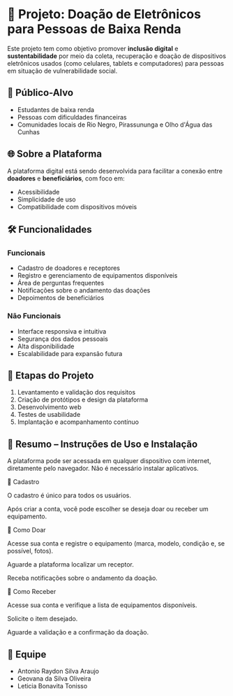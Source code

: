 # 📱 Projeto: Doação de Eletrônicos para Pessoas de Baixa Renda

Este projeto tem como objetivo promover **inclusão digital** e **sustentabilidade** por meio da coleta, recuperação e doação de dispositivos eletrônicos usados (como celulares, tablets e computadores) para pessoas em situação de vulnerabilidade social.

## 🎯 Público-Alvo

- Estudantes de baixa renda
- Pessoas com dificuldades financeiras
- Comunidades locais de Rio Negro, Pirassununga e Olho d'Água das Cunhas

## 🌐 Sobre a Plataforma

A plataforma digital está sendo desenvolvida para facilitar a conexão entre **doadores** e **beneficiários**, com foco em:

- Acessibilidade
- Simplicidade de uso
- Compatibilidade com dispositivos móveis

## 🛠️ Funcionalidades

### Funcionais
- Cadastro de doadores e receptores
- Registro e gerenciamento de equipamentos disponíveis
- Área de perguntas frequentes
- Notificações sobre o andamento das doações
- Depoimentos de beneficiários

### Não Funcionais
- Interface responsiva e intuitiva
- Segurança dos dados pessoais
- Alta disponibilidade
- Escalabilidade para expansão futura

## 🚀 Etapas do Projeto

1. Levantamento e validação dos requisitos
2. Criação de protótipos e design da plataforma
3. Desenvolvimento web
4. Testes de usabilidade
5. Implantação e acompanhamento contínuo
   
## 📖 Resumo – Instruções de Uso e Instalação

A plataforma pode ser acessada em qualquer dispositivo com internet, diretamente pelo navegador. Não é necessário instalar aplicativos.

🔹 Cadastro

O cadastro é único para todos os usuários.

Após criar a conta, você pode escolher se deseja doar ou receber um equipamento.


🔹 Como Doar

Acesse sua conta e registre o equipamento (marca, modelo, condição e, se possível, fotos).

Aguarde a plataforma localizar um receptor.

Receba notificações sobre o andamento da doação.


🔹 Como Receber

Acesse sua conta e verifique a lista de equipamentos disponíveis.

Solicite o item desejado.

Aguarde a validação e a confirmação da doação.

## 👥 Equipe

- Antonio Raydon Silva Araujo  
- Geovana da Silva Oliveira  
- Leticia Bonavita Tonisso
